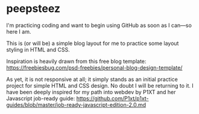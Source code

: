 # peepsteez

I'm practicing coding and want to begin using GitHub as soon as I can—so here I am.

This is (or will be) a simple blog layout for me to practice some layout styling in HTML and CSS.

Inspiration is heavily drawn from this free blog template: https://freebiesbug.com/psd-freebies/personal-blog-design-template/

As yet, it is not responsive at all; it simply stands as an initial practice project for simple HTML and CSS design. No doubt I will be returning to it. I have been deeply inspired for my path into webdev by P1XT and her Javascript job-ready guide: https://github.com/P1xt/p1xt-guides/blob/master/job-ready-javascript-edition-2.0.md
